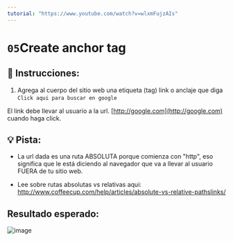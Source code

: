 ```yaml
---
tutorial: "https://www.youtube.com/watch?v=wlxmFujzAIs"
---
```

# `05`Create anchor tag

## 📝 Instrucciones:

1. Agrega al cuerpo del sitio web una etiqueta (tag) link o anclaje que diga `Click aqui para buscar en google`

El link debe llevar al usuario a la url. [http://google.com](http://google.com) cuando haga click.

## 💡 Pista:

+ La url dada es una ruta ABSOLUTA porque comienza con "http", eso significa que le está diciendo al navegador que va a llevar al usuario FUERA de tu sitio web.

+ Lee sobre rutas absolutas vs relativas aqui: http://www.coffeecup.com/help/articles/absolute-vs-relative-pathslinks/

## Resultado esperado:

![image](../../.learn/assets/05-create-anchors.png)
